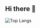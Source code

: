 ## Hi there 👋

![Top Langs](https://github-readme-stats.vercel.app/api/top-langs/?username=malgorzataBednarczuk&layout=compact&theme=radical)

<!--
**malgorzataBednarczuk/malgorzataBednarczuk** is a ✨ _special_ ✨ repository because its `README.md` (this file) appears on your GitHub profile.

Here are some ideas to get you started:

- 🔭 I’m currently working on ...
- 🌱 I’m currently learning ...
- 👯 I’m looking to collaborate on ...
- 🤔 I’m looking for help with ...
- 💬 Ask me about ...
- 📫 How to reach me: ...
- 😄 Pronouns: ...
- ⚡ Fun fact: ...
-->
